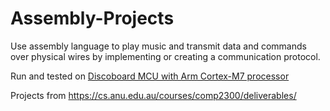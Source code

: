 # Assembly-Projects

Use assembly language to play music and transmit data and commands over physical wires by implementing or creating a communication protocol.

Run and tested on [Discoboard MCU with Arm Cortex-M7 processor](https://cs.anu.edu.au/courses/comp2300/getting-discoboard/) 

Projects from https://cs.anu.edu.au/courses/comp2300/deliverables/
